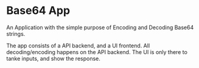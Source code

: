 # Base64 App

An Application with the simple purpose of Encoding and Decoding Base64 strings.

The app consists of a API backend, and a UI frontend.
All decoding/encoding happens on the API backend. The UI is only there to tanke inputs, and show the response.